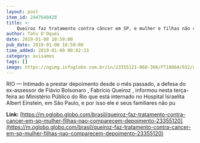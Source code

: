 ```yaml
---
layout: post
item_id: 2447640428
title: >-
    Queiroz faz tratamento contra câncer em SP, e mulher e filhas não comparecem a depoimento
author: Tatu D'Oquei
date: 2019-01-08 10:59:00
pub_date: 2019-01-08 10:59:00
time_added: 2019-01-09 00:02:33
category: avisamos
tags: []
image: https://ogimg.infoglobo.com.br/in/23355121-060-366/FT1086A/652/queiroz2.jpg
---
```


RIO — Intimado a prestar depoimento desde o mês passado, a defesa do ex-assessor de Flávio Bolsonaro , Fabrício Queiroz , informou nesta terça-feira ao Ministério Público do Rio que está internado no Hospital Israelita Albert Einstein, em São Paulo, e por isso ele e seus familiares não pu

**Link:** [https://m.oglobo.globo.com/brasil/queiroz-faz-tratamento-contra-cancer-em-sp-mulher-filhas-nao-comparecem-depoimento-23355120](https://m.oglobo.globo.com/brasil/queiroz-faz-tratamento-contra-cancer-em-sp-mulher-filhas-nao-comparecem-depoimento-23355120)

